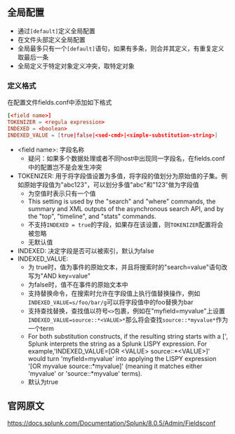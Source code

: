 ## 全局配置
* 通过`[default]`定义全局配置
* 在文件头部定义全局配置
* 全局最多只有一个`[default]`语句，如果有多条，则合并其定义，有重复定义取最后一条
* 全局定义于特定对象定义冲突，取特定对象

### 定义格式
在配置文件fields.conf中添加如下格式
```conf
[<field name>]
TOKENIZER = <regula expression>
INDEXED = <boolean>
INDEXED_VALUE = [true|false|<sed-cmd>|<simple-substitution-string>]
```

* \<field name>: 字段名称
    * 疑问：如果多个数据处理或者不同host中出现同一字段名，在fields.conf中的配置岂不是会发生冲突
* TOKENIZER: 用于将字段值设置为多值，将字段的值划分为原始值的子集。例如原始字段值为"abc123"，可以划分多值"abc"和"123"做为字段值
    * 为空值时表示只有一个值
    * This setting is used by the "search" and "where" commands, the summary and XML outputs of the asynchronous search API, and by the "top", "timeline", and "stats" commands.
    * 不支持`INDEXED = true`的字段，如果存在该设置，则`TOKENIZER`配置将会被忽略
    * 无默认值
* INDEXED: 决定字段是否可以被索引，默认为false
* INDEXED_VALUE: 
    * 为 true时，值为事件的原始文本，并且将搜索时的"search=value"语句改写为"AND key=value"
    * 为false时，值不在事件的原始文本中
    * 支持替换命令，在搜索时允许在字段值上执行值替换操作，例如`INDEXED_VALUE=s/foo/bar/g`可以将字段值中的foo替换为bar
    * 支持查找替换，查找值以符号`<>`包裹，例如在"myfield=myvalue"上设置`INDEXED_VALUE=source::*<VALUE>*`那么将会查找`source::*myvalue*`作为一个term
    * For both substitution constructs, if the resulting string starts with a [', Splunk interprets the string as a Splunk LISPY expression.  For example,'INDEXED_VALUE=[OR \<VALUE> source::*\<VALUE>]' would turn 'myfield=myvalue' into applying the LISPY expression '[OR myvalue source::*myvalue]' (meaning it matches either 'myvalue' or 'source::*myvalue' terms).
    * 默认为true

## 官网原文
https://docs.splunk.com/Documentation/Splunk/8.0.5/Admin/Fieldsconf